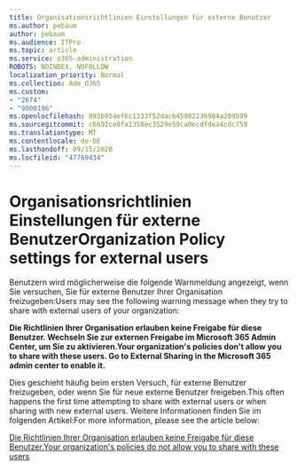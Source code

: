 ```yaml
---
title: Organisationsrichtlinien Einstellungen für externe Benutzer
ms.author: pebaum
author: pebaum
ms.audience: ITPro
ms.topic: article
ms.service: o365-administration
ROBOTS: NOINDEX, NOFOLLOW
localization_priority: Normal
ms.collection: Adm_O365
ms.custom:
- "2674"
- "9000196"
ms.openlocfilehash: 893b954ef6c1333f52dac645902236984a209599
ms.sourcegitcommit: c6692ce0fa1358ec3529e59ca0ecdfdea4cdc759
ms.translationtype: MT
ms.contentlocale: de-DE
ms.lasthandoff: 09/15/2020
ms.locfileid: "47769434"
---
```

# <a name="organization-policy-settings-for-external-users"></a><span data-ttu-id="b6297-102">Organisationsrichtlinien Einstellungen für externe Benutzer</span><span class="sxs-lookup"><span data-stu-id="b6297-102">Organization Policy settings for external users</span></span>

<span data-ttu-id="b6297-103">Benutzern wird möglicherweise die folgende Warnmeldung angezeigt, wenn Sie versuchen, Sie für externe Benutzer Ihrer Organisation freizugeben:</span><span class="sxs-lookup"><span data-stu-id="b6297-103">Users may see the following warning message when they try to share with external users of your organization:</span></span> 

   <span data-ttu-id="b6297-104">**Die Richtlinien Ihrer Organisation erlauben keine Freigabe für diese Benutzer. Wechseln Sie zur externen Freigabe im Microsoft 365 Admin Center, um Sie zu aktivieren.**</span><span class="sxs-lookup"><span data-stu-id="b6297-104">**Your organization's policies don't allow you to share with these users. Go to External Sharing in the Microsoft 365 admin center to enable it.**</span></span> 

<span data-ttu-id="b6297-105">Dies geschieht häufig beim ersten Versuch, für externe Benutzer freizugeben, oder wenn Sie für neue externe Benutzer freigeben.</span><span class="sxs-lookup"><span data-stu-id="b6297-105">This often happens the first time attempting to share with external users or when sharing with new external users.</span></span> <span data-ttu-id="b6297-106">Weitere Informationen finden Sie im folgenden Artikel:</span><span class="sxs-lookup"><span data-stu-id="b6297-106">For more information, please see the article below:</span></span>

[<span data-ttu-id="b6297-107">Die Richtlinien Ihrer Organisation erlauben keine Freigabe für diese Benutzer.</span><span class="sxs-lookup"><span data-stu-id="b6297-107">Your organization's policies do not allow you to share with these users</span></span>](https://docs.microsoft.com/sharepoint/support/administration/organization-policies-do-not-allow-you-to-share-with-users-error)






